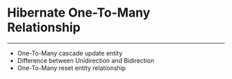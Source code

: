 # Hibernate One-To-Many Relationship
---

- One-To-Many cascade update entity 
- Difference between Unidirection and Bidirection
- One-To-Many reset entity relationship
